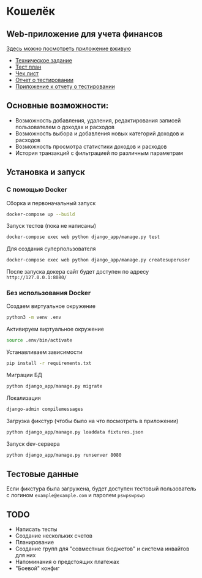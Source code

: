 # Кошелёк
## Web-приложение для учета финансов
[Здесь можно посмотреть приложение вживую](https://financeapp2021.pythonanywhere.com/finance/main/)
- [Техническое задание](https://docs.google.com/document/d/1dkKmHNVEv3XTtc6rZiyJrquisvWJdmO1o7JKO_b9_ik/)
- [Тест план](https://docs.google.com/document/d/1uujbqGMMhEJnsvm4cqkhcyzun9L5D462myncgFV3TsM/)
- [Чек лист](https://docs.google.com/spreadsheets/d/1G-8lHKCwYIZhkXT9PRRuy_p3V3uLeQa1MUd_bRwTdGM/)
- [Отчет о тестировании](https://docs.google.com/document/d/14XyGG1qOv1P9lXa-AyVrYmBnpTed6DN9aFHdSKjMEvE/)
- [Приложение к отчету о тестировании](https://docs.google.com/document/d/1lrDWGvBjzV41e0JsdDUpoELavagpmItEo15sChCqtzA/)

## Основные возможности:
- Возможность добавления, удаления, редактирования записей пользователем о доходах и расходов
- Возможность выбора и добавления новых категорий доходов и расходов
- Возможность просмотра статистики доходов и расходов
- История транзакций с фильтрацией по различным параметрам


## Установка и запуск
### С помощью Docker
Сборка и первоначальный запуск
```sh
docker-compose up --build
```

Запуск тестов (пока не написаны)
```sh
docker-compose exec web python django_app/manage.py test
```

Для создания суперпользователя
```sh
docker-compose exec web python django_app/manage.py createsuperuser
```

После запуска докера сайт будет доступен по адресу `http://127.0.0.1:8080/`

### Без использования Docker
Создаем виртуальное окружение
```sh
python3 -m venv .env
```

Активируем виртуальное окружение
```sh
source .env/bin/activate
```

Устанавливаем зависимости
```sh
pip install -r requirements.txt
```

Миграции БД
```sh
python django_app/manage.py migrate
```

Локализация
```sh
django-admin compilemessages
```

Загрузка фикстур (чтобы было на что посмотреть в приложении)
```sh
python django_app/manage.py loaddata fixtures.json
```

Запуск dev-сервера
```sh
python django_app/manage.py runserver 8080
```

## Тестовые данные
Если фикстура была загружена, будет доступен тестовый пользователь с логином `example@example.com` и паролем `pswpswpswp`

## TODO
- Написать тесты
- Создание нескольких счетов
- Планирование
- Создание групп для "совместных бюджетов" и система инвайтов для них
- Напоминания о предстоящих платежах
- "Боевой" конфиг